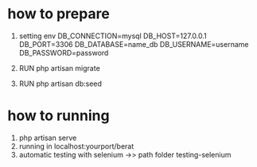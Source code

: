 # how to prepare
1. setting env
    DB_CONNECTION=mysql
    DB_HOST=127.0.0.1
    DB_PORT=3306
    DB_DATABASE=name_db
    DB_USERNAME=username
    DB_PASSWORD=password

2. RUN php artisan migrate
3. RUN php artisan db:seed

# how to running
1. php artisan serve
2. running in localhost:yourport/berat
3. automatic testing with selenium ->> path folder testing-selenium
